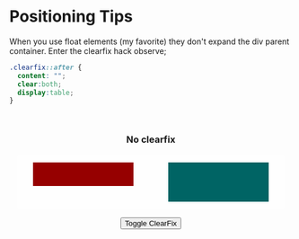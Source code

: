 <head>
  <!-- <link rel="stylesheet" href="https://cdn.jsdelivr.net/npm/bulma@0.8.2/css/bulma.min.css"> -->

  <link 
      rel="stylesheet" 
      type="text/css" 
      media="all" 
      href="./color.css"/>
  <link 
      rel="stylesheet" 
      type="text/css" 
      media="all" 
      href="./CSS.css"/>
  <link 
      href="https://fonts.googleapis.com/css?family=Fira+Mono:500&display=swap" 
      rel="stylesheet">
  <script src="https://code.jquery.com/jquery-3.5.1.min.js" integrity="sha256-9/aliU8dGd2tb6OSsuzixeV4y/faTqgFtohetphbbj0=" crossorigin="anonymous"></script>


  <!-- <link rel="stylesheet" href="https://cdnjs.cloudflare.com/ajax/libs/meyer-reset/2.0/reset.min.css" integrity="sha256-gvEnj2axkqIj4wbYhPjbWV7zttgpzBVEgHub9AAZQD4=" crossorigin="anonymous" /> -->
<style>
.container{
  background-color:rgba(255,255,255,10%);
  text-align: center;
  border-radius: 5px;
  padding:1em;
}

.clearfix-container {
  background-color:rgba(255,255,255,40%);
  padding: 1em;
  border-radius: 5px;
}

.clearfix::after {
  content: "";
  clear:both;
  display:table;
}

.asideL{
  width:40%;
  display:inline;
  margin-left: 1em;
  float:left;
  height:3em;
  background-color: rgba(150,0,0,100%)
}
.asideR{
  width:40%;
  display:inline;
  margin-right: 1em;
  float:right;
  height:5em;
  background-color: rgba(0,100,100,100%)
}
</style>
</head>    


# Positioning Tips
When you use float elements (my favorite) they don't expand the div parent container. Enter the clearfix hack observe;

```css
.clearfix::after {
  content: "";
  clear:both;
  display:table;
}

```
<div class=container>
  <h3>No clearfix</h3>


  <div class="clearfix-container clearfix">
    <div class="asideL clearfix"></div>
    <div class="asideR clearfix"></div>
  </div>
  
  <button id="toggle-clearfix" class="button is-info is-outlined is-rounded is-fullwidth">Toggle ClearFix</button>
</div>

<script>
  $("#toggle-clearfix").click( () => $(".asideL").hide(500))
</script>